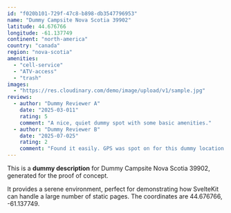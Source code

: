 ```yaml
---
id: "f020b101-729f-47c8-b898-db3547796953"
name: "Dummy Campsite Nova Scotia 39902"
latitude: 44.676766
longitude: -61.137749
continent: "north-america"
country: "canada"
region: "nova-scotia"
amenities:
  - "cell-service"
  - "ATV-access"
  - "trash"
images:
  - "https://res.cloudinary.com/demo/image/upload/v1/sample.jpg"
reviews:
  - author: "Dummy Reviewer A"
    date: "2025-03-011"
    rating: 5
    comment: "A nice, quiet dummy spot with some basic amenities."
  - author: "Dummy Reviewer B"
    date: "2025-07-025"
    rating: 2
    comment: "Found it easily. GPS was spot on for this dummy location."
---
```


This is a **dummy description** for Dummy Campsite Nova Scotia 39902, generated for the proof of concept.

It provides a serene environment, perfect for demonstrating how SvelteKit can handle a large number of static pages. The coordinates are 44.676766, -61.137749.
